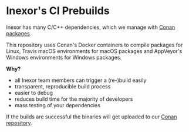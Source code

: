 # Inexor's CI Prebuilds

Inexor has many C/C++ dependencies, which we manage with [Conan packages](https://www.conan.io).

This repository uses Conan's Docker containers to compile packages for Linux, Travis macOS environments for macOS packages and AppVeyor's Windows environments for Windows packages.

**Why?**
  * all Inexor team members can trigger a (re-)build easily
  * transparent, reproducible build process
  * easier to debug
  * reduces build time for the majority of developers
  * mass testing of your dependencies

If the builds are successful the binaries will get uploaded to our [Conan repository](https://bintray.com/inexorgame/inexor-conan).
